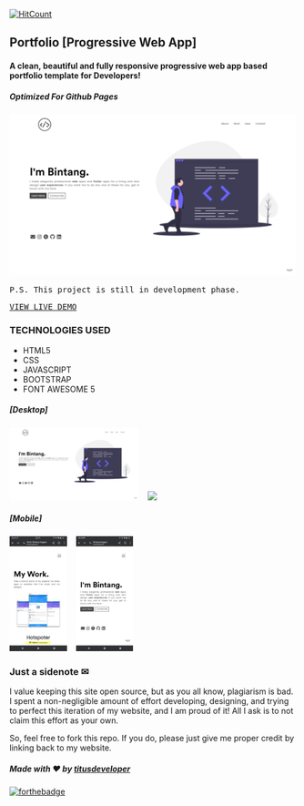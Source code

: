 [![HitCount](http://hits.dwyl.com/ishandeveloper/Portfolio.svg)](http://hits.dwyl.com/ishandeveloper/Portfolio)
## Portfolio [Progressive Web App]
#### A clean, beautiful and fully responsive progressive web app based portfolio template for Developers! 
##### Optimized For Github Pages

<img src="https://github.com/Tituss22/titusweb.github.com/blob/main/assets/img/work/ishandeveloper/hero.png?raw=false">

<pre>P.S. This project is still in development phase.</pre>
<pre><a href="https://ishandeveloper.com/Portfolio/">VIEW LIVE DEMO</a></pre>

### TECHNOLOGIES USED
* HTML5
* CSS
* JAVASCRIPT
* BOOTSTRAP
* FONT AWESOME 5

##### [Desktop]
<img src="https://github.com/Tituss22/titusweb.github.com/blob/main/screenshot/Destop1.jpg?raw=false" width="45%">&nbsp;&nbsp;&nbsp;&nbsp;<img src="https://github.com/Tituss22/titusweb.github.com/blob/main/screenshot/Destop2.jpg.png?raw=false" width="45%">
##### [Mobile]
<img src="https://github.com/Tituss22/titusweb.github.com/blob/main/screenshot/mobile1.jpg?raw=false" width="20%">&nbsp;&nbsp;&nbsp;&nbsp;<img src="https://github.com/Tituss22/titusweb.github.com/blob/main/screenshot/mobile2.jpg?raw=false" width="20%">

### Just a sidenote ✉
I value keeping this site open source, but as you all know, plagiarism is bad. I spent a non-negligible amount of effort developing, designing, and trying to perfect this iteration of my website, and I am proud of it! All I ask is to not claim this effort as your own.

So, feel free to fork this repo. If you do, please just give me proper credit by linking back to my website.

##### Made with ❤ by <a href="https://github.com/Tituss22">titusdeveloper</a>

[![forthebadge](https://forthebadge.com/images/badges/built-with-love.svg)](https://github.com/Tituss22)
